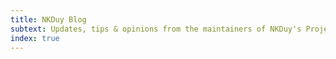 ```yaml
---
title: NKDuy Blog
subtext: Updates, tips & opinions from the maintainers of NKDuy's Projects.
index: true
---
```


